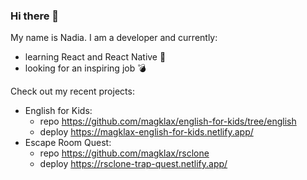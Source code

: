 ### Hi there 👋
My name is Nadia. I am a developer and currently:
- learning React and React Native 📕 
- looking for an inspiring job 💣

Check out my recent projects:
- English for Kids:
   - repo https://github.com/magklax/english-for-kids/tree/english
   - deploy https://magklax-english-for-kids.netlify.app/
- Escape Room Quest:
    - repo https://github.com/magklax/rsclone
    - deploy https://rsclone-trap-quest.netlify.app/
